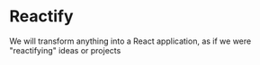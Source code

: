# Reactify
We will transform anything into a React application, as if we were "reactifying" ideas or projects
